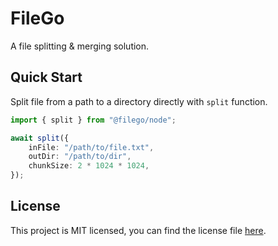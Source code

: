 # FileGo

A file splitting & merging solution.

## Quick Start

Split file from a path to a directory directly with `split` function.

```typescript
import { split } from "@filego/node";

await split({
    inFile: "/path/to/file.txt",
    outDir: "/path/to/dir",
    chunkSize: 2 * 1024 * 1024,
});
```

## License

This project is MIT licensed, 
you can find the license file [here](./LICENSE).
